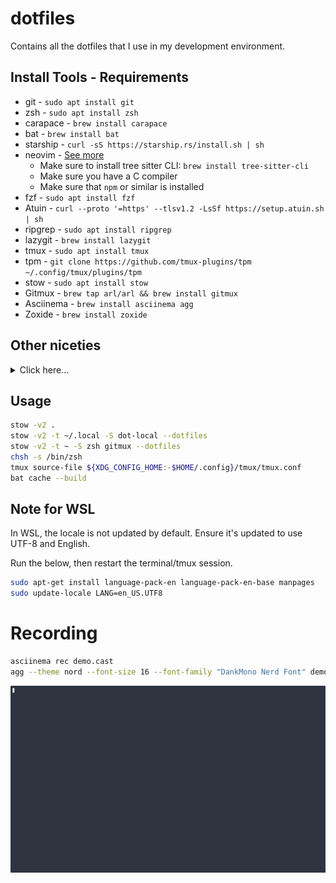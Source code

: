 # dotfiles

Contains all the dotfiles that I use in my development environment.

## Install Tools - Requirements

- git - `sudo apt install git`
- zsh - `sudo apt install zsh`
- carapace - `brew install carapace`
- bat - `brew install bat`
- starship - `curl -sS https://starship.rs/install.sh | sh`
- neovim - [See more](https://github.com/neovim/neovim/blob/master/INSTALL.md)
  - Make sure to install tree sitter CLI: `brew install tree-sitter-cli`
  - Make sure you have a C compiler
  - Make sure that `npm` or similar is installed
- fzf - `sudo apt install fzf`
- Atuin - `curl --proto '=https' --tlsv1.2 -LsSf https://setup.atuin.sh | sh`
- ripgrep - `sudo apt install ripgrep`
- lazygit - `brew install lazygit`
- tmux - `sudo apt install tmux`
- tpm - `git clone https://github.com/tmux-plugins/tpm ~/.config/tmux/plugins/tpm`
- stow - `sudo apt install stow`
- Gitmux - `brew tap arl/arl && brew install gitmux`
- Asciinema - `brew install asciinema agg`
- Zoxide - `brew install zoxide`

## Other niceties

<details>
  <summary>Click here...</summary>

```sh
brew install node
```

### Pacstall

`sudo bash -c "$(curl -fsSL https://pacstall.dev/q/install)"`

- noisetorch-bin
- pacup
- zen-browser-bin

### Snap

```sh
sudo snap install nvim
sudo snap install raindrop
sudo snap install ticktick
```

### Flatpak

You can install these applications from [Flathub](https://flathub.org/). Example installation commands:

```sh
flatpak install flathub com.discordapp.DiscordCanary
flatpak install flathub com.github.d4nj1.tlpui
flatpak install flathub com.github.touchegg.touche
flatpak install flathub com.github.tchx84.Flatseal
flatpak install flathub com.spotify.Client
flatpak install flathub com.transmissionbt.Transmission
flatpak install flathub com.visualstudio.code
flatpak install flathub org.bibletime.BibleTime
flatpak install flathub io.github.seadve.Kooha
flatpak install flathub it.mijorus.smile
flatpak install flathub org.blender.Blender
flatpak install flathub org.darktable.Darktable
flatpak install flathub org.gimp.GIMP
flatpak install flathub org.kde.Kdenlive
flatpak install flathub org.kde.krita
flatpak install flathub us.zoom.Zoom
# For GTK themes:
flatpak install flathub org.gtk.Gtk3theme.WhiteSur-dark
flatpak install flathub org.gtk.Gtk3theme.WhiteSur-dark-solid
### Brew

```sh
brew install dust fd eza dua-cli ripgrep
brew install python
brew install unzip
brew install glow
brew install jj lazygit
brew install zizmor
brew install pandoc
brew install sqlite
brew install k9s helm age agg
```

</details>

## Usage

```sh
stow -v2 .
stow -v2 -t ~/.local -S dot-local --dotfiles
stow -v2 -t ~ -S zsh gitmux --dotfiles
chsh -s /bin/zsh
tmux source-file ${XDG_CONFIG_HOME:-$HOME/.config}/tmux/tmux.conf
bat cache --build
```

## Note for WSL

In WSL, the locale is not updated by default. Ensure it's updated to use UTF-8 and English.

Run the below, then restart the terminal/tmux session.

```sh
sudo apt-get install language-pack-en language-pack-en-base manpages
sudo update-locale LANG=en_US.UTF8
```

# Recording

```sh
asciinema rec demo.cast
agg --theme nord --font-size 16 --font-family "DankMono Nerd Font" demo.cast ~/Pictures/demo.gif && rm demo.cast
```

![demo](./resources/record-demo.gif)

```

```
